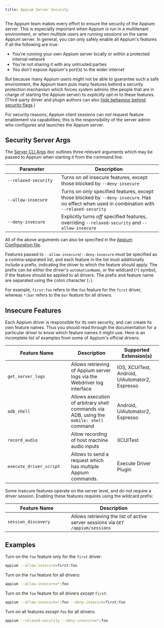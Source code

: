 ```yaml
---
title: Appium Server Security
---
```


The Appium team makes every effort to ensure the security of the Appium server. This is especially
important when Appium is run in a multitenant environment, or when multiple users are running
sessions on the same Appium server. In general, you can only safely enable all Appium's features if
all the following are true:

- You're running your own Appium server locally or within a protected internal network
- You're not sharing it with any untrusted parties
- You don't expose Appium's port(s) to the wider internet

But because many Appium users might not be able to guarantee such a safe environment, the Appium
team puts many features behind a security protection mechanism which forces system admins (the
people that are in charge of starting the Appium server) to _explicitly opt-in_ to these features.
(Third-party driver and plugin authors can also [hide behaviour behind security
flags](../developing/build-drivers.md).)

For security reasons, Appium client sessions can _not_ request feature enablement via capabilities;
this is the responsibility of the server admin who configures and launches the Appium server.

## Security Server Args

The [Server CLI Args](../reference/cli/args.md) doc outlines three relevant arguments which may be passed to
Appium when starting it from the command line:

|<div style="width:10em">Parameter</div>|Description|
|---------------------------------------|-----------|
|`--relaxed-security`|Turns on _all_ insecure features, except those blocked by `--deny-insecure`|
|`--allow-insecure`|Turns on _only_ specified features, except those blocked by `--deny-insecure`. Has no effect when used in combination with `--relaxed-security`|
|`--deny-insecure`|Explicitly turns _off_ specified features, overriding `--relaxed-security` and `--allow-insecure`|

All of the above arguments can also be specified in the [Appium Configuration file](./config.md).

Features passed to `--allow-insecure`/`--deny-insecure` must be specified as a comma-separated list,
and each feature in the list must additionally include a prefix, indicating the driver to which the
feature should apply. The prefix can be either the driver's `automationName`, or the wildcard (`*`)
symbol, if the feature should be applied to all drivers. The prefix and feature name are separated
using the colon character (`:`).

For example, `first:foo` refers to the `foo` feature for the `first` driver, whereas `*:bar` refers
to the `bar` feature for all drivers.

## Insecure Features

Each Appium driver is responsible for its own security, and can create its own feature names. Thus
you should read through the documentation for a particular driver to know which feature names it
might use. Here is an incomplete list of examples from some of Appium's official drivers:

|<div style="width:12em">Feature Name</div>|Description|Supported Extension(s)|
|------------|-----------|-------|
|`get_server_logs`|Allows retrieving of Appium server logs via the Webdriver log interface|IOS, XCUITest, Android, UiAutomator2, Espresso|
|`adb_shell`|Allows execution of arbitrary shell commands via ADB, using the `mobile: shell` command|Android, UiAutomator2, Espresso|
|`record_audio`|Allow recording of host machine audio inputs|XCUITest|
|`execute_driver_script`| Allows to send a request which has multiple Appium commands.|Execute Driver Plugin|

Some insecure features operate on the server level, and do not require a driver session. Enabling
these features requires using the wildcard prefix:

|<div style="width:12em">Feature Name</div>|Description|
|------------|-----------|
|`session_discovery`|Allows retrieving the list of active server sessions via `GET /appium/sessions`|

## Examples

Turn on the `foo` feature only for the `first` driver:

```bash
appium --allow-insecure=first:foo
```

Turn on the `foo` feature for all drivers:

```bash
appium --allow-insecure=*:foo
```

Turn on the `foo` feature for all drivers _except_ `first`:

```bash
appium --allow-insecure=*:foo --deny-insecure=first:foo
```

Turn on all features _except_ `foo` for all drivers:

```bash
appium --relaxed-security --deny-insecure=*:foo
```

